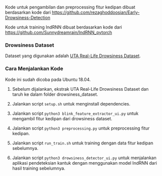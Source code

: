 Kode untuk pengambilan dan preprocessing fitur kedipan dibuat berdasarkan kode dari https://github.com/rezaghoddoosian/Early-Drowsiness-Detection

Kode untuk training IndRNN dibuat berdasarkan kode dari https://github.com/Sunnydreamrain/IndRNN_pytorch

### Drowsiness Dataset
Dataset yang digunakan adalah [UTA Real-Life Drowsiness Dataset](https://sites.google.com/view/utarldd/home).

### Cara Menjalankan Kode
Kode ini sudah dicoba pada Ubuntu 18.04.

1. Sebelum dijalankan, ekstrak UTA Real-Life Drowsiness Dataset dan taruh ke dalam folder drowsiness_dataset.

2. Jalankan script `setup.sh` untuk menginstall dependencies.

3. Jalankan script `python3 blink_feature_extractor_ui.py` untuk mengambil fitur kedipan dari drowsiness dataset.

4. Jalankan script `python3 preprocessing.py` untuk preprocessing fitur kedipan.

5. Jalankan script `run_train.sh` untuk training dengan data fitur kedipan sebelumnya.

6. Jalankan script `python3 drowsiness_detector_ui.py` untuk menjalankan aplikasi pendeteksian kantuk dengan menggunakan model IndRNN dari hasil training sebelumnya.
